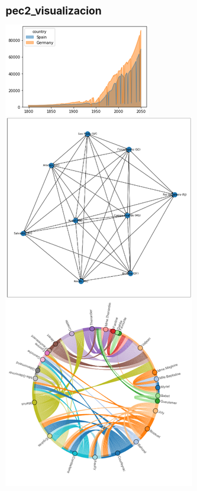 # pec2_visualizacion
![alt text](areas.png)
![alt text](grafo.png)
![alt text](diagrama_cuerdas.png)
